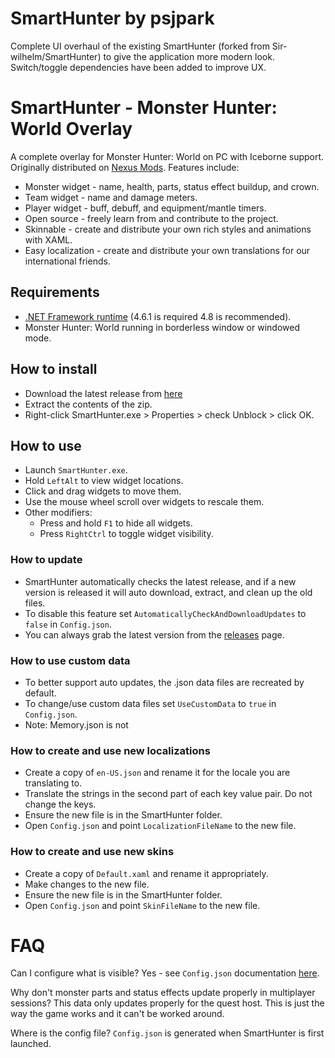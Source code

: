 # SmartHunter by psjpark

Complete UI overhaul of the existing SmartHunter (forked from Sir-wilhelm/SmartHunter) to give the application more modern look. 
Switch/toggle dependencies have been added to improve UX. 




# SmartHunter - Monster Hunter: World Overlay

A complete overlay for Monster Hunter: World on PC with Iceborne support. Originally distributed on [Nexus Mods](https://www.nexusmods.com/monsterhunterworld/mods/793). Features include:

- Monster widget - name, health, parts, status effect buildup, and crown.
- Team widget - name and damage meters.
- Player widget - buff, debuff, and equipment/mantle timers.
- Open source - freely learn from and contribute to the project.
- Skinnable - create and distribute your own rich styles and animations with XAML.
- Easy localization - create and distribute your own translations for our international friends.

## Requirements

- [.NET Framework runtime](https://dotnet.microsoft.com/download/dotnet-framework) (4.6.1 is required 4.8 is recommended).
- Monster Hunter: World running in borderless window or windowed mode.

## How to install

- Download the latest release from [here](https://github.com/psjpark/SmartHunter/releases/download/2.0.1.0/SmartHunter.zip)
- Extract the contents of the zip.
- Right-click SmartHunter.exe > Properties > check Unblock > click OK.

## How to use

- Launch `SmartHunter.exe`.
- Hold `LeftAlt` to view widget locations.
- Click and drag widgets to move them.
- Use the mouse wheel scroll over widgets to rescale them.
- Other modifiers:
    - Press and hold `F1` to hide all widgets.
    - Press `RightCtrl` to toggle widget visibility.

### How to update

- SmartHunter automatically checks the latest release, and if a new version is released it will auto download, extract, and clean up the old files.
- To disable this feature set `AutomaticallyCheckAndDownloadUpdates` to `false` in `Config.json`.
- You can always grab the latest version from the [releases](https://github.com/sir-wilhelm/SmartHunter/releases) page.

### How to use custom data

- To better support auto updates, the .json data files are recreated by default. 
- To change/use custom data files set `UseCustomData` to `true` in `Config.json`.
- Note: Memory.json is not 

### How to create and use new localizations

- Create a copy of `en-US.json` and rename it for the locale you are translating to.
- Translate the strings in the second part of each key value pair. Do not change the keys.
- Ensure the new file is in the SmartHunter folder.
- Open `Config.json` and point `LocalizationFileName` to the new file.

### How to create and use new skins

- Create a copy of `Default.xaml` and rename it appropriately.
- Make changes to the new file.
- Ensure the new file is in the SmartHunter folder.
- Open `Config.json` and point `SkinFileName` to the new file.

# FAQ

Can I configure what is visible?
Yes - see `Config.json` documentation [here](/doc/Config.json.md).

Why don't monster parts and status effects update properly in multiplayer sessions?
This data only updates properly for the quest host. This is just the way the game works and it can't be worked around.

Where is the config file?
`Config.json` is generated when SmartHunter is first launched.

